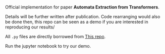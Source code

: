 Official implementation for paper **Automata Extraction from Transformers**.

Details will be further written after publication. Code rearranging would also be done then, this repo can be seen as a demo if you are interested in reproducing our results/

All `.py` files are directly borrowed from [This repo](https://github.com/tech-srl/lstar_extraction).

Run the jupyter notebook to try our demo.
